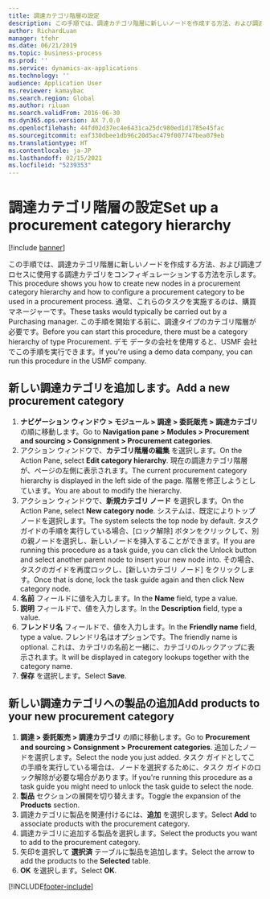 ```yaml
---
title: 調達カテゴリ階層の設定
description: この手順では、調達カテゴリ階層に新しいノードを作成する方法、および調達プロセスに使用する調達カテゴリをコンフィギュレーションする方法を示します。
author: RichardLuan
manager: tfehr
ms.date: 06/21/2019
ms.topic: business-process
ms.prod: ''
ms.service: dynamics-ax-applications
ms.technology: ''
audience: Application User
ms.reviewer: kamaybac
ms.search.region: Global
ms.author: riluan
ms.search.validFrom: 2016-06-30
ms.dyn365.ops.version: AX 7.0.0
ms.openlocfilehash: 44fd02d37ec4e6431ca25dc980ed1d1785e45fac
ms.sourcegitcommit: eaf330dbee1db96c20d5ac479f007747bea079eb
ms.translationtype: HT
ms.contentlocale: ja-JP
ms.lasthandoff: 02/15/2021
ms.locfileid: "5239353"
---
```

# <a name="set-up-a-procurement-category-hierarchy"></a><span data-ttu-id="1520f-103">調達カテゴリ階層の設定</span><span class="sxs-lookup"><span data-stu-id="1520f-103">Set up a procurement category hierarchy</span></span>

[!include [banner](../../includes/banner.md)]

<span data-ttu-id="1520f-104">この手順では、調達カテゴリ階層に新しいノードを作成する方法、および調達プロセスに使用する調達カテゴリをコンフィギュレーションする方法を示します。</span><span class="sxs-lookup"><span data-stu-id="1520f-104">This procedure shows you how to create new nodes in a procurement category hierarchy and how to configure a procurement category to be used in a procurement process.</span></span> <span data-ttu-id="1520f-105">通常、これらのタスクを実施するのは、購買マネージャーです。</span><span class="sxs-lookup"><span data-stu-id="1520f-105">These tasks would typically be carried out by a Purchasing manager.</span></span> <span data-ttu-id="1520f-106">この手順を開始する前に、調達タイプのカテゴリ階層が必要です。</span><span class="sxs-lookup"><span data-stu-id="1520f-106">Before you can start this procedure, there must be a category hierarchy of type Procurement.</span></span> <span data-ttu-id="1520f-107">デモ データの会社を使用すると、USMF 会社でこの手順を実行できます。</span><span class="sxs-lookup"><span data-stu-id="1520f-107">If you're using a demo data company, you can run this procedure in the USMF company.</span></span>


## <a name="add-a-new-procurement-category"></a><span data-ttu-id="1520f-108">新しい調達カテゴリを追加します。</span><span class="sxs-lookup"><span data-stu-id="1520f-108">Add a new procurement category</span></span>
1. <span data-ttu-id="1520f-109">**ナビゲーション ウィンドウ > モジュール > 調達 > 委託販売 > 調達カテゴリ** の順に移動します。</span><span class="sxs-lookup"><span data-stu-id="1520f-109">Go to **Navigation pane > Modules > Procurement and sourcing > Consignment > Procurement categories**.</span></span>
2. <span data-ttu-id="1520f-110">アクション ウィンドウで、**カテゴリ階層の編集** を選択します。</span><span class="sxs-lookup"><span data-stu-id="1520f-110">On the Action Pane, select **Edit category hierarchy**.</span></span> <span data-ttu-id="1520f-111">現在の調達カテゴリ階層が、ページの左側に表示されます。</span><span class="sxs-lookup"><span data-stu-id="1520f-111">The current procurement category hierarchy is displayed in the left side of the page.</span></span> <span data-ttu-id="1520f-112">階層を修正しようとしています。</span><span class="sxs-lookup"><span data-stu-id="1520f-112">You  are about to modify the hierarchy.</span></span>  
3. <span data-ttu-id="1520f-113">アクション ウィンドウで、**新規カテゴリ ノード** を選択します。</span><span class="sxs-lookup"><span data-stu-id="1520f-113">On the Action Pane, select **New category node**.</span></span> <span data-ttu-id="1520f-114">システムは、既定によりトップ ノードを選択します。</span><span class="sxs-lookup"><span data-stu-id="1520f-114">The system selects the top node by default.</span></span> <span data-ttu-id="1520f-115">タスク ガイドの手順を実行している場合、[ロック解除] ボタンをクリックして、別の親ノードを選択し、新しいノードを挿入することができます。</span><span class="sxs-lookup"><span data-stu-id="1520f-115">If you are running this procedure as a task guide, you can click the Unlock button and select another parent node to insert your new node into.</span></span> <span data-ttu-id="1520f-116">その場合、タスクのガイドを再度ロックし、[新しいカテゴリ ノード] をクリックします。</span><span class="sxs-lookup"><span data-stu-id="1520f-116">Once that is done, lock the task guide again and then click New category node.</span></span>  
4. <span data-ttu-id="1520f-117">**名前** フィールドに値を入力します。</span><span class="sxs-lookup"><span data-stu-id="1520f-117">In the **Name** field, type a value.</span></span>
5. <span data-ttu-id="1520f-118">**説明** フィールドで、値を入力します。</span><span class="sxs-lookup"><span data-stu-id="1520f-118">In the **Description** field, type a value.</span></span>
6. <span data-ttu-id="1520f-119">**フレンドリ名** フィールドで、値を入力します。</span><span class="sxs-lookup"><span data-stu-id="1520f-119">In the **Friendly name** field, type a value.</span></span> <span data-ttu-id="1520f-120">フレンドリ名はオプションです。</span><span class="sxs-lookup"><span data-stu-id="1520f-120">The friendly name is optional.</span></span> <span data-ttu-id="1520f-121">これは、カテゴリの名前と一緒に、カテゴリのルックアップに表示されます。</span><span class="sxs-lookup"><span data-stu-id="1520f-121">It will be displayed in category lookups together with the category name.</span></span>  
7. <span data-ttu-id="1520f-122">**保存** を選択します。</span><span class="sxs-lookup"><span data-stu-id="1520f-122">Select **Save**.</span></span>

## <a name="add-products-to-your-new-procurement-category"></a><span data-ttu-id="1520f-123">新しい調達カテゴリへの製品の追加</span><span class="sxs-lookup"><span data-stu-id="1520f-123">Add products to your new procurement category</span></span>
1. <span data-ttu-id="1520f-124">**調達 > 委託販売 > 調達カテゴリ** の順に移動します。</span><span class="sxs-lookup"><span data-stu-id="1520f-124">Go to **Procurement and sourcing > Consignment > Procurement categories**.</span></span> <span data-ttu-id="1520f-125">追加したノードを選択します。</span><span class="sxs-lookup"><span data-stu-id="1520f-125">Select the node you just added.</span></span> <span data-ttu-id="1520f-126">タスク ガイドとしてこの手順を実行している場合は、ノードを選択するために、タスク ガイドのロック解除が必要な場合があります。</span><span class="sxs-lookup"><span data-stu-id="1520f-126">If you're running this procedure as a task guide you might need to unlock the task guide to select the node.</span></span>  
2. <span data-ttu-id="1520f-127">**製品** セクションの展開を切り替えます。</span><span class="sxs-lookup"><span data-stu-id="1520f-127">Toggle the expansion of the **Products** section.</span></span>
3. <span data-ttu-id="1520f-128">調達カテゴリに製品を関連付けるには、**追加** を選択します。</span><span class="sxs-lookup"><span data-stu-id="1520f-128">Select **Add** to associate products with the procurement category.</span></span>
4. <span data-ttu-id="1520f-129">調達カテゴリに追加する製品を選択します。</span><span class="sxs-lookup"><span data-stu-id="1520f-129">Select the products you want to add to the procurement category.</span></span>
5. <span data-ttu-id="1520f-130">矢印を選択して **選択済** テーブルに製品を追加します。</span><span class="sxs-lookup"><span data-stu-id="1520f-130">Select the arrow to add the products to the **Selected** table.</span></span>
6. <span data-ttu-id="1520f-131">**OK** を選択します。</span><span class="sxs-lookup"><span data-stu-id="1520f-131">Select **OK**.</span></span>


[!INCLUDE[footer-include](../../../includes/footer-banner.md)]